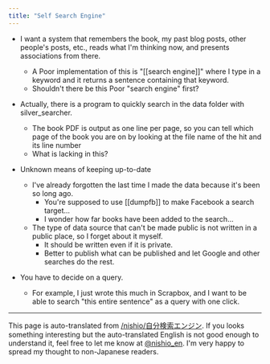 ```yaml
---
title: "Self Search Engine"
---
```


- I want a system that remembers the book, my past blog posts, other people's posts, etc., reads what I'm thinking now, and presents associations from there.
    - A Poor implementation of this is "[[search engine]]" where I type in a keyword and it returns a sentence containing that keyword.
    - Shouldn't there be this Poor "search engine" first?

- Actually, there is a program to quickly search in the data folder with silver_searcher.
    - The book PDF is output as one line per page, so you can tell which page of the book you are on by looking at the file name of the hit and its line number
    - What is lacking in this?

- Unknown means of keeping up-to-date
    - I've already forgotten the last time I made the data because it's been so long ago.
        - You're supposed to use [[dumpfb]] to make Facebook a search target...
        - I wonder how far books have been added to the search...
    - The type of data source that can't be made public is not written in a public place, so I forget about it myself.
        - It should be written even if it is private.
        - Better to publish what can be published and let Google and other searches do the rest.

- You have to decide on a query.
    - For example, I just wrote this much in Scrapbox, and I want to be able to search "this entire sentence" as a query with one click.
---
This page is auto-translated from [/nishio/自分検索エンジン](https://scrapbox.io/nishio/自分検索エンジン). If you looks something interesting but the auto-translated English is not good enough to understand it, feel free to let me know at [@nishio_en](https://twitter.com/nishio_en). I'm very happy to spread my thought to non-Japanese readers.